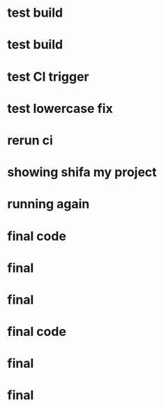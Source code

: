 # test build
# test build
# test CI trigger
# test lowercase fix
# rerun ci
# showing shifa my project
# running again
# final code
# final
# final
# final code
# final
# final